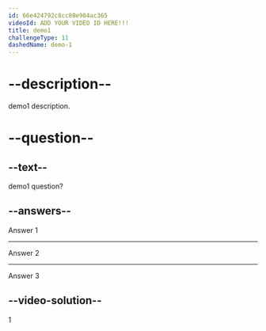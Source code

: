 ```yaml
---
id: 66e424792c8cc80e984ac365
videoId: ADD YOUR VIDEO ID HERE!!!
title: demo1
challengeType: 11
dashedName: demo-1
---
```


# --description--

demo1 description.

# --question--

## --text--

demo1 question?

## --answers--

Answer 1

---

Answer 2

---

Answer 3

## --video-solution--

1
